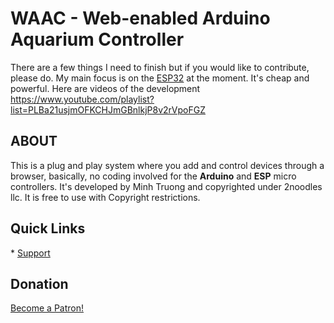 # WAAC - Web-enabled Arduino Aquarium Controller

There are a few things I need to finish but if you would like to contribute, please do. My main focus is on the <a href="https://github.com/mistergreen/WAAC/tree/master/ESP32">ESP32</a> at the moment. It's cheap and powerful.
Here are videos of the development
https://www.youtube.com/playlist?list=PLBa21usjmOFKCHJmGBnlkjP8v2rVpoFGZ


<h2>ABOUT</h2>
This is a plug and play system where you add and control devices through a browser, basically, no coding involved for the <strong>Arduino</strong> and <strong>ESP</strong> micro controllers. It's developed by Minh Truong and copyrighted under 2noodles llc. It is free to use with Copyright restrictions.


<h2>Quick Links</h2>
* <a href="http://aquatictechtank.net/viewforum.php?f=48">Support</a>

<h2>Donation</h2>
<a href="https://www.patreon.com/bePatron?u=9754566" data-patreon-widget-type="become-patron-button">Become a Patron!</a>
